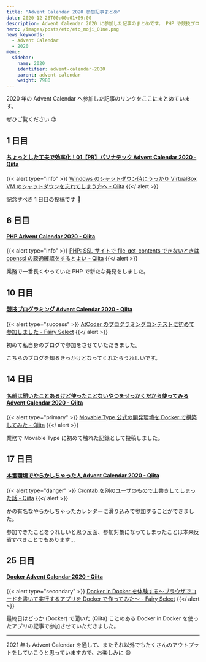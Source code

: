```yaml
---
title: "Advent Calendar 2020 参加記事まとめ"
date: 2020-12-26T00:00:01+09:00
description: Advent Calendar 2020 に参加した記事のまとめです。 PHP や競技プログラミング、本番環境でやらかしちゃった人のカレンダーなどに参加しました。
hero: /images/posts/eto/eto_moji_01ne.png
news_keywords:
  - Advent Calendar
  - 2020
menu:
  sidebar:
    name: 2020
    identifier: advent-calendar-2020
    parent: advent-calendar
    weight: 7980
---
```


2020 年の Advent Calendar へ参加した記事のリンクをここにまとめています。

ぜひご覧ください :wink:

## 1 日目

#### [ちょっとした工夫で効率化！01【PR】パソナテック Advent Calendar 2020 - Qiita](https://qiita.com/advent-calendar/2020/pasonatech-tips)

{{< alert type="info" >}}
[Windows のシャットダウン時にうっかり VirtualBox VM のシャットダウンを忘れてしまう方へ - Qiita](https://qiita.com/noritakaIzumi/items/5b9843284425a9523ed5)
{{</ alert >}}

記念すべき 1 日目の投稿です :tada:

## 6 日目

#### [PHP Advent Calendar 2020 - Qiita](https://qiita.com/advent-calendar/2020/php)

{{< alert type="info" >}}
[PHP: SSL サイトで file_get_contents できないときは openssl の疎通確認をするとよい - Qiita](https://qiita.com/noritakaIzumi/items/76d0c6095d9a11504625)
{{</ alert >}}

業務で一番長くやっていた PHP で新たな発見をしました。

## 10 日目

#### [競技プログラミング Advent Calendar 2020 - Qiita](https://qiita.com/advent-calendar/2020/competitive-programming)

{{< alert type="success" >}}
[AtCoder のプログラミングコンテストに初めて参加しました - Fairy Select](/posts/articles/pariticipate-atcoder-first-time/)<!-- @IGNORE PREVIOUS: link -->
{{</ alert >}}

初めて私自身のブログで参加をさせていただきました。

こちらのブログを知るきっかけとなってくれたらうれしいです。

## 14 日目

#### [名前は聞いたことあるけど使ったことないやつをせっかくだから使ってみる Advent Calendar 2020 - Qiita](https://qiita.com/advent-calendar/2020/sekkaku)

{{< alert type="primary" >}}
[Movable Type 公式の開発環境を Docker で構築してみた - Qiita](https://qiita.com/noritakaIzumi/items/294308b7cb31718f155a)
{{</ alert >}}

業務で Movable Type に初めて触れた記録として投稿しました。

## 17 日目

#### [本番環境でやらかしちゃった人 Advent Calendar 2020 - Qiita](https://qiita.com/advent-calendar/2020/yarakashi-production)

{{< alert type="danger" >}}
[Crontab を別のユーザのもので上書きしてしまった話 - Qiita](https://qiita.com/noritakaIzumi/items/b952df76beeb9aaf2f3d)
{{</ alert >}}

かの有名なやらかしちゃったカレンダーに滑り込みで参加することができました。

参加できたことをうれしいと思う反面、参加対象になってしまったことは本来反省すべきことでもあります...

## 25 日目

#### [Docker Advent Calendar 2020 - Qiita](https://qiita.com/advent-calendar/2020/docker)

{{< alert type="secondary" >}}
[Docker in Docker を体験する～ブラウザでコードを書いて実行するアプリを Docker で作ってみた～ - Fairy Select](/posts/articles/create-repl-mock-app/)<!-- @IGNORE PREVIOUS: link -->
{{</ alert >}}

最終日はどっか (Docker) で聞いた (Qiita) ことのある Docker in Docker を使ったアプリの記事で参加させていただきました。

---

2021 年も Advent Calendar を通して、またそれ以外でもたくさんのアウトプットをしていこうと思っていますので、お楽しみに :smile:
